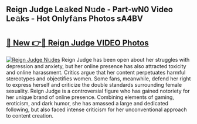 ## Reign Judge Le𝚊ked N𝚞de - Part-wN0 Video Le𝚊ks - Hot Onlyf𝚊ns Photos sA4BV

# <h2><a href="http://ab56444.deff.icu/?id=Reign+Judge">🔗 New 👉🔴 Reign Judge VIDEO Photos</a></h2>

[![Reign Judge N𝚞des](https://i.imgur.com/rIISA9y.gif)](http://ab56444.deff.icu/?id=Reign+Judge)
Reign Judge has been open about her struggles with depression and anxiety, but her online presence has also attracted toxicity and online harassment. Critics argue that her content perpetuates harmful stereotypes and objectifies women. Some fans, meanwhile, defend her right to express herself and criticize the double standards surrounding female sexuality. Reign Judge is a controversial figure who has gained notoriety for her unique brand of online presence. Combining elements of gaming, eroticism, and dark humor, she has amassed a large and dedicated following, but also faced intense criticism for her unconventional approach to content creation.
